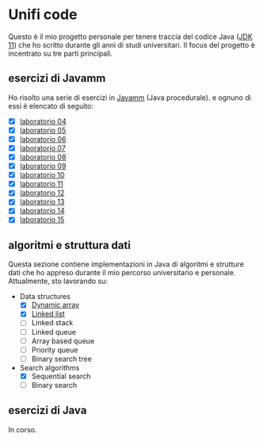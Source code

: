 # Unifi code

Questo è il mio progetto personale per tenere traccia del codice
Java ([JDK 11](https://adoptium.net/temurin/releases/?variant=openjdk11)) che ho scritto durante gli anni di
studi
universitari. Il focus del progetto è incentrato su tre parti principali.

## esercizi di Javamm

Ho risolto una serie di esercizi in [Javamm](https://github.com/LorenzoBettini/javamm) (Java procedurale). e ognuno di
essi è elencato di seguito:

- [x] [laboratorio 04](./javamm-exercises/src/main/java/com/github/lorenzoyang/lab04)
- [x] [laboratorio 05](./javamm-exercises/src/main/java/com/github/lorenzoyang/lab05)
- [x] [laboratorio 06](./javamm-exercises/src/main/java/com/github/lorenzoyang/lab06)
- [x] [laboratorio 07](./javamm-exercises/src/main/java/com/github/lorenzoyang/lab07)
- [x] [laboratorio 08](./javamm-exercises/src/main/java/com/github/lorenzoyang/lab08)
- [x] [laboratorio 09](./javamm-exercises/src/main/java/com/github/lorenzoyang/lab09)
- [x] [laboratorio 10](./javamm-exercises/src/main/java/com/github/lorenzoyang/lab10)
- [x] [laboratorio 11](./javamm-exercises/src/main/java/com/github/lorenzoyang/lab11)
- [x] [laboratorio 12](./javamm-exercises/src/main/java/com/github/lorenzoyang/lab12)
- [x] [laboratorio 13](./javamm-exercises/src/main/java/com/github/lorenzoyang/lab13)
- [x] [laboratorio 14](./javamm-exercises/src/main/java/com/github/lorenzoyang/lab14)
- [x] [laboratorio 15](./javamm-exercises/src/main/java/com/github/lorenzoyang/lab15)

## algoritmi e struttura dati

Questa sezione contiene implementazioni in Java di algoritmi e strutture dati che ho appreso durante il mio percorso
universitario e personale. Attualmente, sto lavorando su:

- Data structures
    - [x] [Dynamic array](./algorithms-datastructures/src/main/java/com/github/lorenzoyang/algorithms/datastructures/DynamicArray.java)
    - [x] [Linked list](./algorithms-datastructures/src/main/java/com/github/lorenzoyang/algorithms/datastructures/LinkedList.java)
    - [ ] Linked stack
    - [ ] Linked queue
    - [ ] Array based queue
    - [ ] Priority queue
    - [ ] Binary search tree
- Search algorithms
    - [x] Sequential search
    - [ ] Binary search

## esercizi di Java

In corso. 
